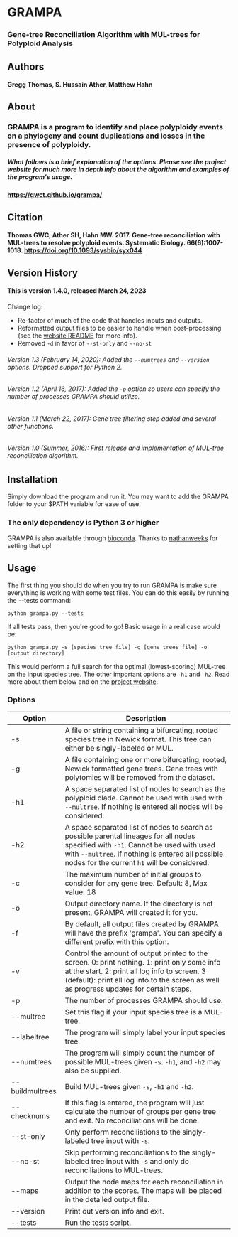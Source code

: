 # GRAMPA
### Gene-tree Reconciliation Algorithm with MUL-trees for Polyploid Analysis

## Authors
#### Gregg Thomas, S. Hussain Ather, Matthew Hahn

## About

### GRAMPA is a program to identify and place polyploidy events on a phylogeny and count duplications and losses in the presence of polyploidy.

##### What follows is a brief explanation of the options. Please see the project website for much more in depth info about the algorithm and examples of the program's usage.

#### https://gwct.github.io/grampa/

## Citation

#### Thomas GWC, Ather SH, Hahn MW. 2017. Gene-tree reconciliation with MUL-trees to resolve polyploid events. Systematic Biology. 66(6):1007-1018. https://doi.org/10.1093/sysbio/syx044

## Version History
#### This is version 1.4.0, released March 24, 2023

Change log:
* Re-factor of much of the code that handles inputs and outputs.
* Reformatted output files to be easier to handle when post-processing (see the [website README](https://gwct.github.io/grampa/readme.html) for more info).
* Removed `-d` in favor of `--st-only` and `--no-st`

###### Version 1.3 (February 14, 2020): Added the `--numtrees` and `--version` options. Dropped support for Python 2.
###### Version 1.2 (April 16, 2017): Added the `-p` option so users can specify the number of processes GRAMPA should utilize.
###### Version 1.1 (March 22, 2017): Gene tree filtering step added and several other functions.
###### Version 1.0 (Summer, 2016): First release and implementation of MUL-tree reconciliation algorithm.


## Installation

Simply download the program and run it. You may want to add the GRAMPA folder to your $PATH variable for ease of use.
### The only dependency is Python 3 or higher

GRAMPA is also available through [bioconda](https://anaconda.org/bioconda/grampa). Thanks to [nathanweeks](https://github.com/nathanweeks) for setting that up!

## Usage

The first thing you should do when you try to run GRAMPA is make sure everything is working with some test files. You can do this easily by running the --tests command:

`python grampa.py --tests`

If all tests pass, then you're good to go! Basic usage in a real case would be:

`python grampa.py -s [species tree file] -g [gene trees file] -o [output directory]`

This would perform a full search for the optimal (lowest-scoring) MUL-tree on the input species tree. The other important options are `-h1` and `-h2`. Read more about them below and on the [project website](https://gwct.github.io/grampa/).


### Options

| Option | Description | 
| ------ | ----------- |
| -s | A file or string containing a bifurcating, rooted species tree in Newick format. This tree can either be singly-labeled or MUL. |
| -g | A file containing one or more bifurcating, rooted, Newick formatted gene trees. Gene trees with polytomies will be removed from the dataset. |
| -h1 | A space separated list of nodes to search as the polyploid clade. Cannot be used with used with `--multree`. If nothing is entered all nodes will be considered. |
| -h2 | A space separated list of nodes to search as possible parental lineages for all nodes specified with `-h1`.  Cannot be used with used with `--multree`. If nothing is entered all possible nodes for the current `h1` will be considered. |
| -c | The maximum number of initial groups to consider for any gene tree. Default: 8, Max value: 18 |
| -o | Output directory name. If the directory is not present, GRAMPA will created it for you. |
| -f | By default, all output files created by GRAMPA will have the prefix 'grampa'. You can specify a different prefix with this option. |
| -v | Control the amount of output printed to the screen. 0: print nothing. 1: print only some info at the start. 2: print all log info to screen. 3 (default): print all log info to the screen as well as progress updates for certain steps. |
| -p | The number of processes GRAMPA should use. |
| --multree | Set this flag if your input species tree is a MUL-tree. |
| --labeltree | The program will simply label your input species tree. |
| --numtrees | The program will simply count the number of possible MUL-trees given `-s`. `-h1`, and `-h2` may also be supplied.
| --buildmultrees | Build MUL-trees given `-s`, `-h1` and `-h2`. |
| --checknums | If this flag is entered, the program will just calculate the number of groups per gene tree and exit. No reconciliations will be done. |
| --st-only | Only perform reconciliations to the singly-labeled tree input with `-s`. |
| --no-st | Skip performing reconciliations to the singly-labeled tree input with `-s` and only do reconciliations to MUL-trees. |
| --maps | Output the node maps for each reconciliation in addition to the scores. The maps will be placed in the detailed output file. |
| --version | Print out version info and exit. |
| --tests | Run the tests script. |

